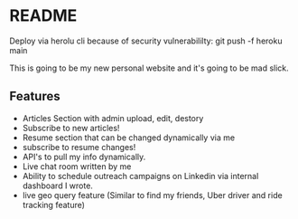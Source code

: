 # README
 
Deploy via herolu cli because of security vulnerabililty: git push -f heroku main

This is going to be my new personal website and it's going to be mad slick.

## Features
- Articles Section with admin upload, edit, destory
- Subscribe to new articles!
- Resume section that can be changed dynamically via me
- subscribe to resume changes!
- API's to pull my info dynamically.
- Live chat room written by me
- Ability to schedule outreach campaigns on Linkedin via internal dashboard I wrote.
- live geo query feature (Similar to find my friends, Uber driver and ride tracking feature)
